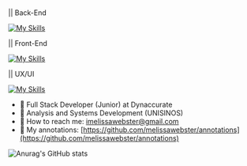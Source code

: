 ### 

|| Back-End <p></p>
[![My Skills](https://skills.thijs.gg/icons?i=python,django,fastapi,postgresql)](https://skills.thijs.gg) <br>

|| Front-End <p></p>
[![My Skills](https://skills.thijs.gg/icons?i=react,javascript,typescript,bootstrap)](https://skills.thijs.gg) <br>

|| UX/UI <p></p>
[![My Skills](https://skills.thijs.gg/icons?i=figma)](https://skills.thijs.gg) <br>

- 📝 Full Stack Developer (Junior) at Dynaccurate
- 📝 Analysis and Systems Development (UNISINOS)
- 📝 How to reach me: imelissawebster@gmail.com
- 📝 My annotations: [https://github.com/melissawebster/annotations](https://github.com/melissawebster/annotations)

![Anurag's GitHub stats](https://github-readme-stats.vercel.app/api?username=melissawebster&show_icons=true&theme=prussian)<p></p>


